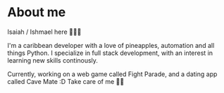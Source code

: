 # About me

Isaiah / Ishmael here 🙋🏾‍♂️

I'm a caribbean developer with a love of pineapples, automation and all things Python. 
I specialize in full stack development, with an interest in learning new skills continously.

Currently, working on a web game called Fight Parade, and a dating app called Cave Mate :D
Take care of me 🙏🏾
